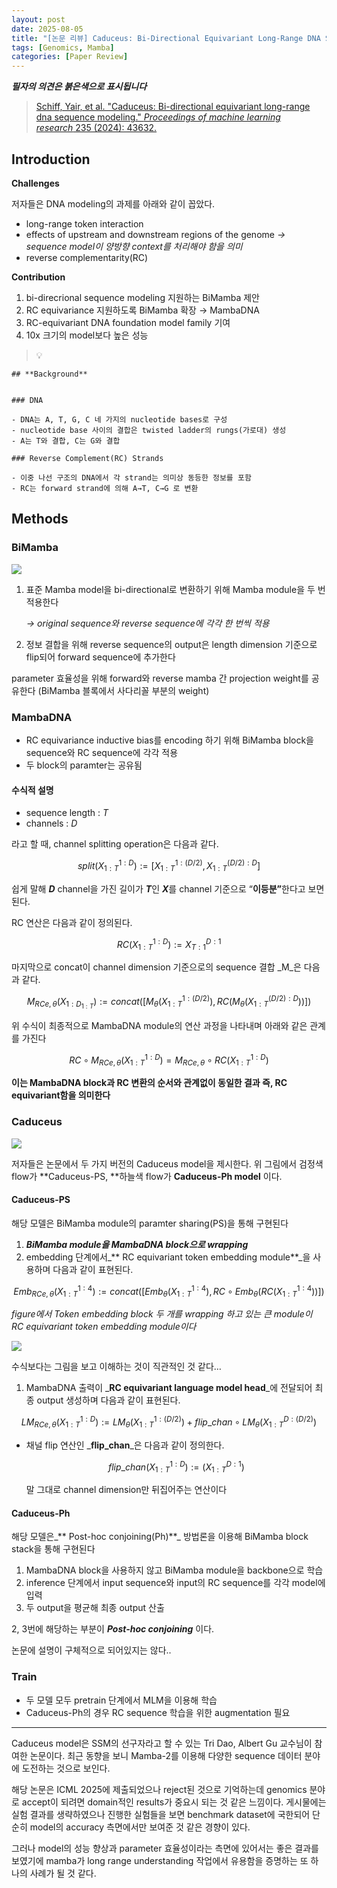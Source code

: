 ```yaml
---
layout: post
date: 2025-08-05
title: "[논문 리뷰] Caduceus: Bi-Directional Equivariant Long-Range DNA Sequence Modeling"
tags: [Genomics, Mamba]
categories: [Paper Review]
---
```


<span class="notion-red">_**필자의 의견은 붉은색으로 표시됩니다**_</span>


> [Schiff, Yair, et al. "Caduceus: Bi-directional equivariant long-range dna sequence modeling." ](https://pmc.ncbi.nlm.nih.gov/articles/PMC12189541/)[_Proceedings of machine learning research_](https://pmc.ncbi.nlm.nih.gov/articles/PMC12189541/)[ 235 (2024): 43632.](https://pmc.ncbi.nlm.nih.gov/articles/PMC12189541/)



## Introduction


**Challenges**


저자들은 DNA modeling의 과제를 아래와 같이 꼽았다.

- long-range token interaction
- effects of upstream and downstream regions of the genome 
_→ sequence model이 양방향 context를 처리해야 함을 의미_
- reverse complementarity(RC)

**Contribution**

1. bi-direcrional sequence modeling 지원하는 BiMamba 제안
1. RC equivariance 지원하도록 BiMamba 확장 → MambaDNA
1. RC-equivariant DNA foundation model family 기여
1. 10x 크기의 model보다 높은 성능

> 💡 


	## **Background**


	### DNA

	- DNA는 A, T, G, C 네 가지의 nucleotide bases로 구성
	- nucleotide base 사이의 결합은 twisted ladder의 rungs(가로대) 생성
	- A는 T와 결합, C는 G와 결합

	### Reverse Complement(RC) Strands

	- 이중 나선 구조의 DNA에서 각 strand는 의미상 동등한 정보를 포함
	- RC는 forward strand에 의해 A→T, C→G 로 변환


## Methods



### BiMamba


![](https://prod-files-secure.s3.us-west-2.amazonaws.com/542b861c-36a8-4051-84e5-8804b6728dba/2c247d59-7815-4980-99f0-8f0d21f445a7/image.png?X-Amz-Algorithm=AWS4-HMAC-SHA256&X-Amz-Content-Sha256=UNSIGNED-PAYLOAD&X-Amz-Credential=ASIAZI2LB4664SIFAOBU%2F20250922%2Fus-west-2%2Fs3%2Faws4_request&X-Amz-Date=20250922T150120Z&X-Amz-Expires=3600&X-Amz-Security-Token=IQoJb3JpZ2luX2VjEKf%2F%2F%2F%2F%2F%2F%2F%2F%2F%2FwEaCXVzLXdlc3QtMiJIMEYCIQCBQPK7I2MRnnHzSmMm8wsTRWzwMSbSNWf9qX6PhKi8hAIhAKdxfuap4CAtmrvXuImZX6W%2Fmcs8WL2MoLvnrhQPqMQ0Kv8DCDAQABoMNjM3NDIzMTgzODA1IgyOZr0B%2FHHezXQ8g4Yq3APhSoYnyzkNRfMmLPifWLHbHZHt7YRgrOAsUF7jgJXOCbt0RXH%2B3ROwn1dRYVHmFEiKQv9lCPwzDnNy8hXQ6Zu4z%2BMlnecFrSEyjAy9kQqK3BUNNUnlTmohl1KeIMwBgzKTwBivM9Buxyl8xecC0h1U07loxf81stRsh8v1%2FB%2FcHYvW%2FpIBEc8w8h0oj2lCs%2B2%2Fv1wzGWXTRceNkm%2BSeVpnD5kwTHZ0grAkDQyFcU3L819ZjJ1%2FKaKq2BKx99VSfTJGw9h408QMnhdhlM6VtL0%2Fb8Am6TmFKDXYWfJT1pYguTLMtsmOeEg0HjdYVs%2B3fQn70Ks6Ylpd8yTeusaKDhSvfA%2F3YVSVi9%2F%2FFeEAtZurOnndPOM0GJi788V%2FA10aeW%2BQdhzmliWSW2jD28vxvkq37ID2ObAo5Zh1fzTX5LeRr5m1WCWwR1MZVTbdVo5zQuX3aePPd%2F7TlXPFbYfAyl3e7e%2Fu48rTT8TdBnhORRxxYRJ982ieMfITwHo5qcMZf8jKog1DpvWsxuDsOwlOoD3vzsPh7xYCT04oAY685HcpzEDjJB2yHSaVWzJN6ofRthkNTjdsooF8LiXaMABxvr3S8eRAec9mUXAfsPC37MRTiMmVxZIo5BhQ%2FIDs%2FzDRv8XGBjqkAfkIMQGe26Wpe3OOsAWzUDrZ4RWQTT64UlWzthAl0ZKt8t5p4NY3kKpSmkJIdziY0mVqxjqm9EKUSXSu0TcJc3Ttn8lhH3AvgEuZw2CwqLQ5eXvGfuf0kbf45XZV1%2BZoILYK6PMwclIcD%2BMf6StOU%2F%2BjZmMLIurXUibId6ytLie6qMcFfe4JjNwTR8ebLWp4IC25xvtwU7FGkP1WTnVRA6K%2Bva7D&X-Amz-Signature=4b17d6d26e02b92624720ab64eb14b048631b1986ffaff9842fbb7be3d23d0db&X-Amz-SignedHeaders=host&x-amz-checksum-mode=ENABLED&x-id=GetObject)

1. 표준 Mamba model을 bi-directional로 변환하기 위해 Mamba module을 두 번 적용한다

	_→ original sequence와 reverse sequence에 각각 한 번씩 적용_

1. 정보 결합을 위해 reverse sequence의 output은 length dimension 기준으로 flip되어 forward sequence에 추가한다

parameter 효율성을 위해 forward와 reverse mamba 간 projection weight를 공유한다 (BiMamba 블록에서 사다리꼴 부분의 weight)



### MambaDNA

- RC equivariance inductive bias를 encoding 하기 위해 BiMamba block을 sequence와 RC sequence에 각각 적용
- 두 block의 paramter는 공유됨


#### 수식적 설명

- sequence length : _T_
- channels : _D_

라고 할 때,  channel splitting operation은 다음과 같다.


$$
split(X^{1:D}_{1:T}):=[X^{1:(D/2)}_{1:T},X^{(D/2):D}_{1:T}]
$$


<span class="notion-red">쉽게 말해 </span><span class="notion-red">_**D**_</span><span class="notion-red"> channel을 가진 길이가 </span><span class="notion-red">_**T**_</span><span class="notion-red">인 </span><span class="notion-red">_**X**_</span><span class="notion-red">를 channel 기준으로 “</span><span class="notion-red">**이등분”**</span><span class="notion-red">한다고 보면 된다.</span>


RC 연산은 다음과 같이 정의된다.


$$
RC(X^{1:D}_{1:T}):=X^{D:1}_{T:1}
$$


마지막으로 concat이 channel dimension 기준으로의 sequence 결합 _M_은 다음과 같다.


$$
M_{RCe,\theta}(X_{1:D_{1:T}}):=concat([M_{\theta}(X^{1:(D/2)}_{1:T}),RC(M_{\theta}(X^{(D/2):D}_{1:T}))])
$$


위 수식이 최종적으로 MambaDNA module의 연산 과정을 나타내며 아래와 같은 관계를 가진다


$$
RC\circ M_{RCe,\theta}(X^{1:D}_{1:T}) = M_{RCe,\theta} \circ RC(X^{1:D}_{1:T})
$$


**이는 MambaDNA block과 RC 변환의 순서와 관계없이 동일한 결과 즉, RC equivariant함을 의미한다**



### Caduceus


![](https://prod-files-secure.s3.us-west-2.amazonaws.com/542b861c-36a8-4051-84e5-8804b6728dba/f94a60d7-8145-473b-aef9-7c68d3ec604a/image.png?X-Amz-Algorithm=AWS4-HMAC-SHA256&X-Amz-Content-Sha256=UNSIGNED-PAYLOAD&X-Amz-Credential=ASIAZI2LB4664SIFAOBU%2F20250922%2Fus-west-2%2Fs3%2Faws4_request&X-Amz-Date=20250922T150120Z&X-Amz-Expires=3600&X-Amz-Security-Token=IQoJb3JpZ2luX2VjEKf%2F%2F%2F%2F%2F%2F%2F%2F%2F%2FwEaCXVzLXdlc3QtMiJIMEYCIQCBQPK7I2MRnnHzSmMm8wsTRWzwMSbSNWf9qX6PhKi8hAIhAKdxfuap4CAtmrvXuImZX6W%2Fmcs8WL2MoLvnrhQPqMQ0Kv8DCDAQABoMNjM3NDIzMTgzODA1IgyOZr0B%2FHHezXQ8g4Yq3APhSoYnyzkNRfMmLPifWLHbHZHt7YRgrOAsUF7jgJXOCbt0RXH%2B3ROwn1dRYVHmFEiKQv9lCPwzDnNy8hXQ6Zu4z%2BMlnecFrSEyjAy9kQqK3BUNNUnlTmohl1KeIMwBgzKTwBivM9Buxyl8xecC0h1U07loxf81stRsh8v1%2FB%2FcHYvW%2FpIBEc8w8h0oj2lCs%2B2%2Fv1wzGWXTRceNkm%2BSeVpnD5kwTHZ0grAkDQyFcU3L819ZjJ1%2FKaKq2BKx99VSfTJGw9h408QMnhdhlM6VtL0%2Fb8Am6TmFKDXYWfJT1pYguTLMtsmOeEg0HjdYVs%2B3fQn70Ks6Ylpd8yTeusaKDhSvfA%2F3YVSVi9%2F%2FFeEAtZurOnndPOM0GJi788V%2FA10aeW%2BQdhzmliWSW2jD28vxvkq37ID2ObAo5Zh1fzTX5LeRr5m1WCWwR1MZVTbdVo5zQuX3aePPd%2F7TlXPFbYfAyl3e7e%2Fu48rTT8TdBnhORRxxYRJ982ieMfITwHo5qcMZf8jKog1DpvWsxuDsOwlOoD3vzsPh7xYCT04oAY685HcpzEDjJB2yHSaVWzJN6ofRthkNTjdsooF8LiXaMABxvr3S8eRAec9mUXAfsPC37MRTiMmVxZIo5BhQ%2FIDs%2FzDRv8XGBjqkAfkIMQGe26Wpe3OOsAWzUDrZ4RWQTT64UlWzthAl0ZKt8t5p4NY3kKpSmkJIdziY0mVqxjqm9EKUSXSu0TcJc3Ttn8lhH3AvgEuZw2CwqLQ5eXvGfuf0kbf45XZV1%2BZoILYK6PMwclIcD%2BMf6StOU%2F%2BjZmMLIurXUibId6ytLie6qMcFfe4JjNwTR8ebLWp4IC25xvtwU7FGkP1WTnVRA6K%2Bva7D&X-Amz-Signature=281664e4c8ddddd6d1686c595b05ee8861d8cb73f234410de364a578e0f2821b&X-Amz-SignedHeaders=host&x-amz-checksum-mode=ENABLED&x-id=GetObject)


저자들은 논문에서 두 가지 버전의 Caduceus model을 제시한다. 위 그림에서 검정색 flow가 **Caduceus-PS, **하늘색 flow가 **Caduceus-Ph model** 이다.



#### Caduceus-PS


해당 모델은 BiMamba module의 paramter sharing(PS)을 통해 구현된다

1. _**BiMamba module을 MambaDNA block으로 wrapping**_
1. embedding 단계에서_** RC equivariant token embedding module**_을 사용하며 다음과 같이 표현된다.

$$
Emb_{RCe,\theta}(X^{1:4}_{1:T}):=concat([Emb_{\theta}(X^{1:4}_{1:T}),RC \circ Emb_{\theta}(RC(X^{1:4}_{1:T}))])
$$


_figure에서 Token embedding block 두 개를 wrapping 하고 있는 큰 module이 RC equivariant token embedding module이다_


![](https://prod-files-secure.s3.us-west-2.amazonaws.com/542b861c-36a8-4051-84e5-8804b6728dba/b175e4da-71eb-4e91-8c23-a06dabe673c9/image.png?X-Amz-Algorithm=AWS4-HMAC-SHA256&X-Amz-Content-Sha256=UNSIGNED-PAYLOAD&X-Amz-Credential=ASIAZI2LB4664SIFAOBU%2F20250922%2Fus-west-2%2Fs3%2Faws4_request&X-Amz-Date=20250922T150120Z&X-Amz-Expires=3600&X-Amz-Security-Token=IQoJb3JpZ2luX2VjEKf%2F%2F%2F%2F%2F%2F%2F%2F%2F%2FwEaCXVzLXdlc3QtMiJIMEYCIQCBQPK7I2MRnnHzSmMm8wsTRWzwMSbSNWf9qX6PhKi8hAIhAKdxfuap4CAtmrvXuImZX6W%2Fmcs8WL2MoLvnrhQPqMQ0Kv8DCDAQABoMNjM3NDIzMTgzODA1IgyOZr0B%2FHHezXQ8g4Yq3APhSoYnyzkNRfMmLPifWLHbHZHt7YRgrOAsUF7jgJXOCbt0RXH%2B3ROwn1dRYVHmFEiKQv9lCPwzDnNy8hXQ6Zu4z%2BMlnecFrSEyjAy9kQqK3BUNNUnlTmohl1KeIMwBgzKTwBivM9Buxyl8xecC0h1U07loxf81stRsh8v1%2FB%2FcHYvW%2FpIBEc8w8h0oj2lCs%2B2%2Fv1wzGWXTRceNkm%2BSeVpnD5kwTHZ0grAkDQyFcU3L819ZjJ1%2FKaKq2BKx99VSfTJGw9h408QMnhdhlM6VtL0%2Fb8Am6TmFKDXYWfJT1pYguTLMtsmOeEg0HjdYVs%2B3fQn70Ks6Ylpd8yTeusaKDhSvfA%2F3YVSVi9%2F%2FFeEAtZurOnndPOM0GJi788V%2FA10aeW%2BQdhzmliWSW2jD28vxvkq37ID2ObAo5Zh1fzTX5LeRr5m1WCWwR1MZVTbdVo5zQuX3aePPd%2F7TlXPFbYfAyl3e7e%2Fu48rTT8TdBnhORRxxYRJ982ieMfITwHo5qcMZf8jKog1DpvWsxuDsOwlOoD3vzsPh7xYCT04oAY685HcpzEDjJB2yHSaVWzJN6ofRthkNTjdsooF8LiXaMABxvr3S8eRAec9mUXAfsPC37MRTiMmVxZIo5BhQ%2FIDs%2FzDRv8XGBjqkAfkIMQGe26Wpe3OOsAWzUDrZ4RWQTT64UlWzthAl0ZKt8t5p4NY3kKpSmkJIdziY0mVqxjqm9EKUSXSu0TcJc3Ttn8lhH3AvgEuZw2CwqLQ5eXvGfuf0kbf45XZV1%2BZoILYK6PMwclIcD%2BMf6StOU%2F%2BjZmMLIurXUibId6ytLie6qMcFfe4JjNwTR8ebLWp4IC25xvtwU7FGkP1WTnVRA6K%2Bva7D&X-Amz-Signature=b46bf6dfcc10af2384a9dc4f3031af9cda4196f9fb4f32015b0437acf027fa84&X-Amz-SignedHeaders=host&x-amz-checksum-mode=ENABLED&x-id=GetObject)


<span class="notion-red">수식보다는 그림을 보고 이해하는 것이 직관적인 것 같다…</span>

1. MambaDNA 출력이 _**RC equivariant language model head**_에 전달되어 최종 output 생성하며 다음과 같이 표현된다.

$$
LM_{RCe,\theta}(X^{1:D}_{1:T}):= LM_{\theta}(X^{1:(D/2)}_{1:T})+flip\_chan\circ LM_{\theta}(X^{D:(D/2)}_{1:T})
$$

- 채널 flip 연산인 _**flip\_chan**_은 다음과 같이 정의한다.

	$$
	flip\_chan(X^{1:D}_{1:T}):=(X^{D:1}_{1:T})
	$$


	말 그대로 channel dimension만 뒤집어주는 연산이다



#### Caduceus-Ph


해당 모델은_** Post-hoc conjoining(Ph)**_ 방법론을 이용해 BiMamba block stack을 통해 구현된다

1. MambaDNA block을 사용하지 않고 BiMamba module을 backbone으로 학습
1. inference 단계에서 input sequence와 input의 RC sequence를 각각 model에 입력
1. 두 output을 평균해 최종 output 산출

2, 3번에 해당하는 부분이 _**Post-hoc conjoining**_ 이다.


<span class="notion-red">논문에 설명이 구체적으로 되어있지는 않다..</span>



### Train

- 두 모델 모두 pretrain 단계에서 MLM을 이용해 학습
- Caduceus-Ph의 경우 RC sequence 학습을 위한 augmentation 필요

---


<span class="notion-red">Caduceus model은 SSM의 선구자라고 할 수 있는 Tri Dao, Albert Gu 교수님이 참여한 논문이다. 최근 동향을 보니 Mamba-2를 이용해 다양한 sequence 데이터 분야에 도전하는 것으로 보인다.</span>


<span class="notion-red">해당 논문은 ICML 2025에 제출되었으나 reject된 것으로 기억하는데 genomics 분야로 accept이 되려면 domain적인 results가 중요시 되는 것 같은 느낌이다. 게시물에는 실험 결과를 생략하였으나 진행한 실험들을 보면 benchmark dataset에 국한되어 단순히 model의 accuracy 측면에서만 보여준 것 같은 경향이 있다.</span>


<span class="notion-red">그러나 model의 성능 향상과 parameter 효율성이라는 측면에 있어서는 좋은 결과를 보였기에 mamba가 long range understanding 작업에서 유용함을 증명하는 또 하나의 사례가 될 것 같다.</span>

